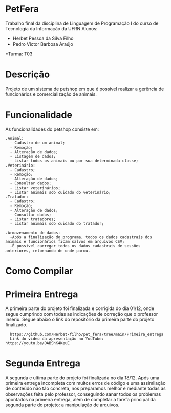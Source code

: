 # PetFera
Trabalho final da disciplina de Linguagem de Programação I do curso de Tecnologia da Informação da UFRN
Alunos:
   * Herbet Pessoa da Silva Filho
   * Pedro Victor Barbosa Araújo

*Turma: T03

# Descrição
Projeto de um sistema de petshop em que é possivel realizar a gerência de funcionários e comercialização de animais.

# Funcionalidade
As funcionalidades do petshop consiste em:

    .Animal:
      - Cadastro de um animal;
      - Remoção;
      - Alteração de dados;
      - Listagem de dados;
      - Listar todos os animais ou por sua determinada classe;
    .Veterinário:
      - Cadastro;
      - Remoção;
      - Alteração de dados;
      - Consultar dados;
      - Listar veterinários;
      - Listar animais sob cuidado do veterinário;
    .Tratador:
      - Cadastro;
      - Remoção;
      - Alteração de dados;
      - Consultar dados;
      - Listar tratadores;
      - Listar animais sob cuidado do tratador;
     
    .Armazenamento de dados:
      -Após a finalização do programa, todos os dados cadastrais dos animais e funcionários ficam salvos em arquivos CSV;
      -É possivel carregar todos os dados cadastrais de sessões anteriores, retornando de onde parou.
      
# Como Compilar
      
# Primeira Entrega  
   
  A primeira parte do projeto foi finalizada e corrigida do dia 01/12, onde segue cumprindo com todas as indicações de correção que o professor inseriu. Segue abaixo o link do repositório da primeira parte do projeto finalizado.
      
      https://github.com/Herbet-filho/pet_fera/tree/main/Primeira_entrega
      Link do video da apresentação no YouTube: https://youtu.be/OABShK4KeuE
    

# Segunda Entrega

  A segunda e ultima parte do projeto foi finalizada no dia 18/12. Após uma primeira entrega incompleta com muitos erros de código e uma assimilação de conteúdo não tão concreta, nos preparamos melhor e mediante todas as observações feita pelo professor, conseguindo sanar todos os problemas apontados na primeira entrega, além de completar a tarefa principal da segunda parte do projeto: a manipulação de arquivos.
